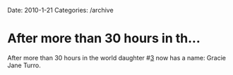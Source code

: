 Date: 2010-1-21
Categories: /archive

# After more than 30 hours in th...

After more than 30 hours in the world daughter #<a href="http://search.twitter.com/search?q=%233" class="aktt_hashtag">3</a> now has a name: Gracie Jane Turro.

